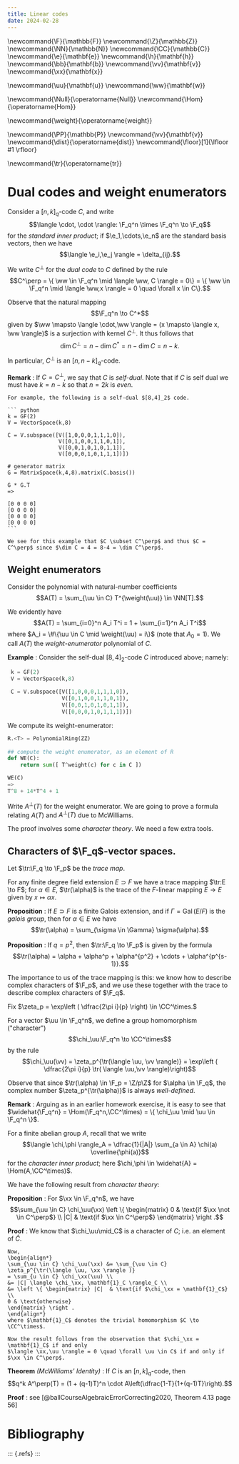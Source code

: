 ```yaml
---
title: Linear codes
date: 2024-02-28
---
```



\newcommand{\F}{\mathbb{F}}
\newcommand{\Z}{\mathbb{Z}}
\newcommand{\NN}{\mathbb{N}}
\newcommand{\CC}{\mathbb{C}}
\newcommand{\e}{\mathbf{e}}
\newcommand{\h}{\mathbf{h}}
\newcommand{\bb}{\mathbf{b}}
\newcommand{\vv}{\mathbf{v}}
\newcommand{\xx}{\mathbf{x}}

\newcommand{\uu}{\mathbf{u}}
\newcommand{\ww}{\mathbf{w}}

\newcommand{\Null}{\operatorname{Null}}
\newcommand{\Hom}{\operatorname{Hom}}

\newcommand{\weight}{\operatorname{weight}}

\newcommand{\PP}{\mathbb{P}}
\newcommand{\vv}{\mathbf{v}}
\newcommand{\dist}{\operatorname{dist}}
\newcommand{\floor}[1]{\lfloor #1 \rfloor}

\newcommand{\tr}{\operatorname{tr}}

# Dual codes and weight enumerators

Consider a $[n,k]_q$-code $C$, and write $$\langle \cdot, \cdot
\rangle: \F_q^n \times \F_q^n \to \F_q$$ for the *standard inner
product*; if $\e_1,\cdots,\e_n$ are the standard basis vectors, then
we have $$\langle \e_i,\e_j \rangle = \delta_{ij}.$$

We write $C^\perp$ for the *dual code* to $C$ defined by the rule
$$C^\perp = \{ \ww \in \F_q^n \mid \langle \ww, C \rangle = 0\} =
\{ \ww \in \F_q^n \mid \langle \ww,x \rangle = 0 \quad \forall x \in C\}.$$

Observe that the natural mapping
$$\F_q^n \to C^*$$
given by $\ww \mapsto \langle \cdot,\ww \rangle = (x \mapsto \langle x, \ww \rangle)$
is a surjection with kernel $C^\perp$. It thus follows that
$$\dim C^\perp = n - \dim C^* = n - \dim C = n -k.$$

In particular, $C^\perp$ is an $[n,n-k]_q$-code.

**Remark**
:   If $C = C^\perp$, we say that $C$ is *self-dual*. Note that if $C$
    is self dual we must have $k = n-k$ so that $n = 2k$ is *even*.
	
	For example, the following is a self-dual $[8,4]_2$ code.
	
	``` python
	k = GF(2)
    V = VectorSpace(k,8)
    
    C = V.subspace([V([1,0,0,0,1,1,1,0]),
                    V([0,1,0,0,1,1,0,1]),
                    V([0,0,1,0,1,0,1,1]),
                    V([0,0,0,1,0,1,1,1])])
    
	# generator matrix
    G = MatrixSpace(k,4,8).matrix(C.basis())
	
	G * G.T
	=>
	
	[0 0 0 0]
    [0 0 0 0]
    [0 0 0 0]
    [0 0 0 0]
    ```

    We see for this example that $C \subset C^\perp$ and thus $C =
	C^\perp$ since $\dim C = 4 = 8-4 = \dim C^\perp$.


## Weight enumerators

Consider the polynomial with natural-number coefficients
$$A(T) = \sum_{\uu \in C} T^{\weight(\uu)} \in \NN[T].$$

We evidently have 
$$A(T) = \sum_{i=0}^n A_i T^i = 1 + \sum_{i=1}^n A_i T^i$$
where $A_i = \#\{\uu \in C \mid \weight(\uu) = i\}$ (note that $A_0 = 1$).
We call $A(T)$ the *weight-enumerator* polynomial of $C$.

**Example**
:  Consider the self-dual $[8,4]_2$-code $C$ introduced above;
   namely:
   
   ``` python
	k = GF(2)
    V = VectorSpace(k,8)
    
    C = V.subspace([V([1,0,0,0,1,1,1,0]),
                    V([0,1,0,0,1,1,0,1]),
                    V([0,0,1,0,1,0,1,1]),
                    V([0,0,0,1,0,1,1,1])])
   ```
   
   We  compute its weight-enumerator:
   
   ``` python
   R.<T> = PolynomialRing(ZZ)
    
   ## compute the weight enumerator, as an element of R
   def WE(C):
       return sum([ T^weight(c) for c in C ])
   
   WE(C)
   =>
   T^8 + 14*T^4 + 1	
   ```

Write $A^\perp(T)$ for the weight enumerator. We are going to prove a formula
relating $A(T)$ and $A^\perp(T)$ due to McWilliams.

The proof involves some *character theory*. We need a few extra tools.

## Characters of $\F_q$-vector spaces.

Let $\tr:\F_q \to \F_p$ be the *trace map*.

For any finite degree field extension $E \supset F$ we have a trace mapping
$\tr:E \to F$; for $\alpha \in E$,
$\tr(\alpha)$ is the trace of the $F$-linear mapping $E \to E$ given by
$x \mapsto \alpha x$.

**Proposition**
:   If $E \supset F$ is a finite Galois extension, and if $\Gamma =
    \operatorname{Gal}(E/F)$ is the *galois group*, then
	for $\alpha \in E$ we have
	$$\tr(\alpha) = \sum_{\sigma \in \Gamma} \sigma(\alpha).$$


**Proposition**
:   If $q = p^2$, then $\tr:\F_q \to \F_p$ is given by the formula
    $$\tr(\alpha) = \alpha + \alpha^p + \alpha^{p^2} + \cdots  + \alpha^{p^{s-1}}.$$


The importance to us of the trace mapping is this: we know how to
describe complex characters of $\F_p$, and we use these together with
the trace to describe complex characters of $\F_q$.

Fix $\zeta_p = \exp\left ( \dfrac{2\pi i}{p} \right) \in \CC^\times.$

For a vector $\uu \in \F_q^n$, we define a group homomorphism
("character") $$\chi_\uu:\F_q^n \to \CC^\times$$ by the rule
$$\chi_\uu(\vv) = \zeta_p^{\tr(\langle \uu, \vv \rangle)} = \exp\left
( \dfrac{2\pi i}{p} \tr( \langle \uu,\vv \rangle)\right)$$

Observe that since $\tr(\alpha) \in \F_p = \Z/p\Z$ for $\alpha \in \F_q$,
the complex number 
$\zeta_p^{\tr(\alpha)}$ is always *well-defined*.

**Remark**
:  Arguing as in an earlier homework exercise, it is easy to see that
   $\widehat{\F_q^n} = \Hom(\F_q^n,\CC^\times) =  \{ \chi_\uu \mid \uu \in \F_q^n \}$.


For a finite abelian group $A$, recall that we write $$\langle \chi,\phi \rangle_A
= \dfrac{1}{|A|} \sum_{a \in A} \chi(a) \overline{\phi(a)}$$ for the
*character inner product*; here $\chi,\phi \in \widehat{A} = \Hom(A,\CC^\times)$.

We have the following result from *character theory*:

**Proposition**
:  For $\xx \in \F_q^n$, we have
   $$\sum_{\uu \in C}   \chi_\uu(\xx)  \left \{
   \begin{matrix}
   0 & \text{if $\xx \not \in C^\perp$} \\  |C| & \text{if $\xx \in C^\perp$}
   \end{matrix}
   \right .$$

**Proof**
:   We know that $\chi_\uu\mid_C$ is a character of $C$; i.e. an element of $\widehat{C}$.

    Now,
	\begin{align*}
	\sum_{\uu \in C} \chi_\uu(\xx) &= \sum_{\uu \in C} \zeta_p^{\tr(\langle \uu, \xx \rangle )} 
	= \sum_{u \in C} \chi_\xx(\uu) \\
	&= |C| \langle \chi_\xx, \mathbf{1}_C \rangle_C \\
	&= \left \{ \begin{matrix} |C|  & \text{if $\chi_\xx = \mathbf{1}_C$} \\ 
	0 & \text{otherwise}
	\end{matrix} \right .
	\end{align*}
    where $\mathbf{1}_C$ denotes the trivial homomorphism $C \to \CC^\times$.

    Now the result follows from the observation that $\chi_\xx = \mathbf{1}_C$ if and only
	$\langle \xx,\uu \rangle = 0 \quad \forall \uu \in C$ if and only if $\xx \in C^\perp$.

**Theorem** *(McWilliams' Identity)*
:   If $C$ is an $[n,k]_q$-code, then
    $$q^k A^\perp(T) = (1 + (q-1)T)^n \cdot A\left(\dfrac{1-T}{1+(q-1)T}\right).$$

**Proof**
:   see [@ballCourseAlgebraicErrorCorrecting2020, Theorem 4.13 page 56]

# Bibliography

::: {.refs}
:::
